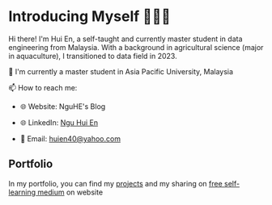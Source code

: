 # Introducing Myself 🙋🏻‍♀️
Hi there! I'm Hui En, a self-taught and currently master student in data engineering from Malaysia. With a background in agricultural science (major in aquaculture), I transitioned to data field in 2023.


🏫 I'm currently a master student in Asia Pacific University, Malaysia

📫 How to reach me:

- 🌐 Website: NguHE's Blog

- 🌐 LinkedIn: [Ngu Hui En](https://www.linkedin.com/in/nguhe2000/)

- 📩 Email: huien40@yahoo.com


## Portfolio
In my portfolio, you can find my [projects](https://www.notion.so/nguhe/Ngu-Hui-En-4217096a7af1496eb0c891cd0332f914?pvs=4) and my sharing on [free self-learning medium](https://github.com/NguHE/Self-Learning-Medium) on website
